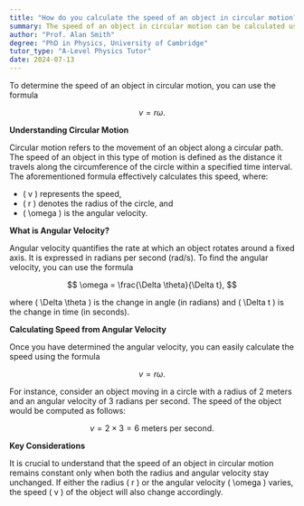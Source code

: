 ```yaml
---
title: "How do you calculate the speed of an object in circular motion?"
summary: The speed of an object in circular motion can be calculated using the formula $v = r \omega$, where $v$ is speed, $r$ is radius, and $\omega$ is angular velocity.
author: "Prof. Alan Smith"
degree: "PhD in Physics, University of Cambridge"
tutor_type: "A-Level Physics Tutor"
date: 2024-07-13
---
```


To determine the speed of an object in circular motion, you can use the formula 

$$
v = r \omega.
$$

**Understanding Circular Motion**

Circular motion refers to the movement of an object along a circular path. The speed of an object in this type of motion is defined as the distance it travels along the circumference of the circle within a specified time interval. The aforementioned formula effectively calculates this speed, where:

- \( v \) represents the speed,
- \( r \) denotes the radius of the circle, and
- \( \omega \) is the angular velocity.

**What is Angular Velocity?**

Angular velocity quantifies the rate at which an object rotates around a fixed axis. It is expressed in radians per second (rad/s). To find the angular velocity, you can use the formula 

$$
\omega = \frac{\Delta \theta}{\Delta t},
$$

where \( \Delta \theta \) is the change in angle (in radians) and \( \Delta t \) is the change in time (in seconds).

**Calculating Speed from Angular Velocity**

Once you have determined the angular velocity, you can easily calculate the speed using the formula 

$$
v = r \omega.$$

For instance, consider an object moving in a circle with a radius of $2$ meters and an angular velocity of $3$ radians per second. The speed of the object would be computed as follows:

$$
v = 2 \times 3 = 6 \text{ meters per second}.
$$

**Key Considerations**

It is crucial to understand that the speed of an object in circular motion remains constant only when both the radius and angular velocity stay unchanged. If either the radius \( r \) or the angular velocity \( \omega \) varies, the speed \( v \) of the object will also change accordingly.
    